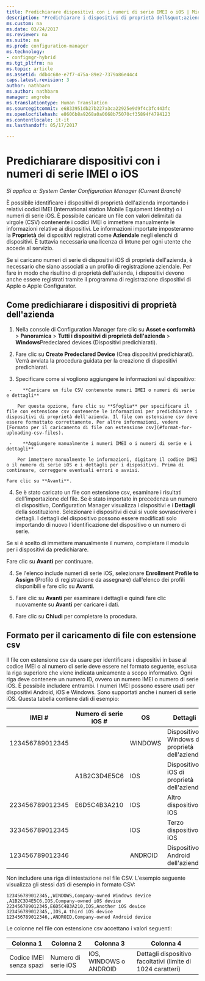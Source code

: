 ```yaml
---
title: Predichiarare dispositivi con i numeri di serie IMEI o iOS | Microsoft Docs
description: "Predichiarare i dispositivi di proprietà dell&quot;azienda con numero di serie IMEI o iOS."
ms.custom: na
ms.date: 03/24/2017
ms.reviewer: na
ms.suite: na
ms.prod: configuration-manager
ms.technology:
- configmgr-hybrid
ms.tgt_pltfrm: na
ms.topic: article
ms.assetid: ddb4c68e-e7f7-475a-89e2-7379a86e44c4
caps.latest.revision: 3
author: nathbarn
ms.author: nathbarn
manager: angrobe
ms.translationtype: Human Translation
ms.sourcegitcommit: e6833951db27b227a3ca22925e9d9f4c3fc443fc
ms.openlocfilehash: e8606b8a9268a0a0668b75070cf35894f4794123
ms.contentlocale: it-it
ms.lasthandoff: 05/17/2017

---
```

# <a name="predeclare-devices-with-imei-or-ios-serial-numbers"></a>Predichiarare dispositivi con i numeri di serie IMEI o iOS

*Si applica a: System Center Configuration Manager (Current Branch)*

È possibile identificare i dispositivi di proprietà dell'azienda importando i relativi codici IMEI (International station Mobile Equipment Identity) o i numeri di serie iOS. È possibile caricare un file con valori delimitati da virgole (CSV) contenente i codici IMEI o immettere manualmente le informazioni relative ai dispositivi.  Le informazioni importate imposteranno la **Proprietà** dei dispositivi registrati come **Aziendale** negli elenchi di dispositivi. È tuttavia necessaria una licenza di Intune per ogni utente che accede al servizio.  

Se si caricano numeri di serie di dispositivi iOS di proprietà dell'azienda, è necessario che siano associati a un profilo di registrazione aziendale. Per fare in modo che risultino di proprietà dell'azienda, i dispositivi devono anche essere registrati tramite il programma di registrazione dispositivi di Apple o Apple Configurator.

## <a name="how-to-predeclare-corporate-owned-devices"></a>Come predichiarare i dispositivi di proprietà dell'azienda

1.    Nella console di Configuration Manager fare clic su **Asset e conformità** > **Panoramica** > **Tutti i dispositivi di proprietà dell'azienda** > **Windows**Predeclared devices (Dispositivi predichiarati).

2.  Fare clic su **Create Predeclared Device** (Crea dispositivi predichiarati). Verrà avviata la procedura guidata per la creazione di dispositivi predichiarati.

3.    Specificare come si vogliono aggiungere le informazioni sul dispositivo:

     -    **Caricare un file CSV contenente numeri IMEI o numeri di serie e dettagli**

        Per questa opzione, fare clic su **Sfoglia** per specificare il file con estensione csv contenente le informazioni per predichiarare i dispositivi di proprietà dell'azienda. Il file con estensione csv deve essere formattato correttamente. Per altre informazioni, vedere [Formato per il caricamento di file con estensione csv](#format-for-uploading-csv-files).

     -    **Aggiungere manualmente i numeri IMEI o i numeri di serie e i dettagli**

        Per immettere manualmente le informazioni, digitare il codice IMEI o il numero di serie iOS e i dettagli per i dispositivi. Prima di continuare, correggere eventuali errori o avvisi.

    Fare clic su **Avanti**.

4. Se è stato caricato un file con estensione csv, esaminare i risultati dell'importazione del file. Se è stato importato in precedenza un numero di dispositivo, Configuration Manager visualizza i dispositivi e i **Dettagli** della sostituzione. Selezionare i dispositivi di cui si vuole sovrascrivere i dettagli. I dettagli del dispositivo possono essere modificati solo importando di nuovo l'identificazione del dispositivo o un numero di serie.

  Se si è scelto di immettere manualmente il numero, completare il modulo per i dispositivi da predichiarare.

  Fare clic su **Avanti** per continuare.

4. Se l'elenco include numeri di serie iOS, selezionare **Enrollment Profile to Assign** (Profilo di registrazione da assegnare) dall'elenco dei profili disponibili e fare clic su **Avanti**.

5. Fare clic su **Avanti** per esaminare i dettagli e quindi fare clic nuovamente su **Avanti** per caricare i dati.

6. Fare clic su **Chiudi** per completare la procedura.

## <a name="format-for-uploading-csv-files"></a>Formato per il caricamento di file con estensione csv

Il file con estensione csv da usare per identificare i dispositivi in base al codice IMEI o al numero di serie deve essere nel formato seguente, esclusa la riga superiore che viene indicata unicamente a scopo informativo. Ogni riga deve contenere un numero ID, ovvero un numero IMEI o numero di serie iOS. È possibile includere entrambi. I numeri IMEI possono essere usati per dispositivi Android, iOS e Windows. Sono supportati anche i numeri di serie iOS.  Questa tabella contiene dati di esempio:

| IMEI #  | Numero di serie iOS #  | OS | Dettagli |
|------------ |---------------|-----|-----|
| 123456789012345    |   | WINDOWS | Dispositivo Windows di proprietà dell'azienda|
|   | A1B2C3D4E5C6 | IOS |     Dispositivo iOS di proprietà dell'azienda|
| 223456789012345 | E6D5C4B3A210 |   IOS |     Altro dispositivo iOS|
| 323456789012345 |        |   IOS |     Terzo dispositivo iOS|
| 123456789012346 |         |   ANDROID |     Dispositivo Android dell'azienda|

Non includere una riga di intestazione nel file CSV. L'esempio seguente visualizza gli stessi dati di esempio in formato CSV:

```
123456789012345,,WINDOWS,Company-owned Windows device
,A1B2C3D4E5C6,IOS,Company-owned iOS device
223456789012345,E6D5C4B3A210,IOS,Another iOS device
323456789012345,,IOS,A third iOS device
123456789012346,,ANDROID,Company-owned Android device
```

Le colonne nel file con estensione csv accettano i valori seguenti:

| Colonna 1 | Colonna 2 | Colonna 3 | Colonna 4 |
|---|---|---|---|
|Codice IMEI senza spazi | Numero di serie iOS | IOS, WINDOWS o ANDROID | Dettagli dispositivo facoltativi (limite di 1024 caratteri) |


